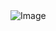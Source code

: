 <!DOCTYPE html>
<html>
<head>
	<title>Download Image on Click</title>
	<script>
		function downloadImage() {
			var url = document.getElementById("myImage").src;
			var filename = url.substring(url.lastIndexOf('/')+1);
			var element = document.createElement('a');
			element.setAttribute('href', url);
			element.setAttribute('download', filename);
			element.style.display = 'none';
			document.body.appendChild(element);
			element.click();
			document.body.removeChild(element);
		}
	</script>
</head>
<body>
	<img id="myImage" src="https://example.com/image.jpg" alt="Image" onclick="downloadImage()">
</body>
</html>
